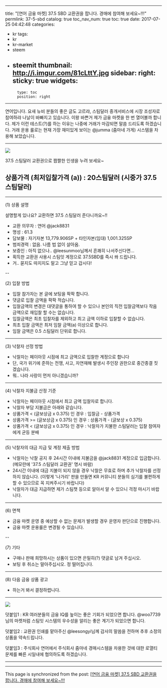 
---
title: "[연어 금융 마켓] 37.5 SBD 교환권을 팝니다. 경매에 참여해 보세요~!!!"
permlink: 37-5-sbd
catalog: true
toc_nav_num: true
toc: true
date: 2017-07-25 04:42:48
categories:
- kr
tags:
- kr
- kr-market
- steem
- steemit
thumbnail: http://i.imgur.com/81cLttY.jpg
sidebar:
    right:
        sticky: true
widgets:
    -
        type: toc
        position: right
---


연어입니다. 요새 뉴비 분들의 좋은 글도 고르랴, 스팀달러 중개서비스에 시장 조성자로 참여하랴 나날이 바빠지고 있습니다. 이왕 바쁜거 제가 금융 마켓을 한 번 열어볼까 합니다. 제가 이런 테스트(?)를 하는 이유는 나중에 거래가 마감되면 말씀 드리도록 하겠습니다. 거래 운용 룰로는 현재 가장 재미있게 보이는 @jumma (줌마네 가게) 시스템을 차용해 보았습니다.

---

![](http://i.imgur.com/81cLttY.jpg)

37.5 스팀달러 교환권으로 짭짤한 인생을 누려 보세요~

상품가격 (최저입찰가격 (a)) : 20스팀달러  (시중가 37.5 스팀달러)
---

---

(1) 상품 설명

설명할게 있나요? 교환하면 37.5 스팀달러 준다니까요~!! 

* 교환 의무자 : 연어 @jack8831
* 명성 : 61.3
* 담보물 : 자기자본 13,779.906SP + 타인자본(임대) 1,001.325SP
* 범죄경력 : 없음. 나름 법 없이 살아옴.
* 보증인 : 아직 없으나.. @leesunmoo님께서 흔쾌히 나서주신다면...
* 획득한 교환권 사용시 스팀잇 계정으로 37.5SBD를 즉시 쏴 드립니다.
* 거.. 묻지도 따지지도 말고 그냥 믿고 갑시다!

-- 

(2) 입찰 방법

* 입찰 참가자는 본 글에 보팅을 팍팍 합니다.
* 댓글로 입찰 금액을 팍팍 적습니다.
* 입찰금액의 변경은 대댓글을 통하여 할 수 있으나 본인의 직전 입찰금액보다 작음 금액으로 재입찰 할 수는 없습니다.
* 입찰금액은 최초 입찰자를 제외하고 최고 금액 이하로 입찰할 수 없습니다. 
* 최초 입찰 금액은 최저 임찰 금액(a) 이상으로 합니다.
* 임찰 금액은 0.5 스팀달러 단위로 합니다.

---

(3) 낙찰자 선정 방법

* 낙찰자는 페이아웃 시점에 최고 금액으로 입찰한 계정으로 합니다
* 단, 국가 위기에 준하는 전쟁, 사고, 자연재해 발생시 주인장 권한으로 중간종결 짓겠습니다.
* 뭐.. 나라 사랑이 먼저 아니겠습니까?

---

(4) 낙찰자 지불금 산정 기준

* 낙찰자는 페이아웃 시점에서 최고 금액 입찰자로 합니다.
* 낙찰자 부담 지불금은 아래와 같습니다.
* 상품가격 < (글보상금 x 0.375) 인 경우 : 입찰금 - 상품가격
* 상품가격 >= (글보상금 x 0.375) 인 경우 : 상품가격 - (글보상 x 0.375)
* 상품가격 < (글보상금 x 0.375) 인 경우 : 낙찰자가 지불한 스팀달러는 입찰 참여자에게 균등 분배

---

(5) 낙찰자의 대금 지급 및 계정 제출 방법

* 낙찰자는 낙찰 공지 후 24시간 이내에 지불금을 @jack8831 계정으로 입금합니다. (메모란에 '37.5 스팀달러 교환권' 명시 바람)
* 24시간 이내에 대금 지불이 되지 않을 경우 낙찰은 무효로 하며 추가 낙찰자를 선정하지 않습니다. (이렇게 '나가리' 판을 만들면 KR 커뮤니티 분들의 심기를 불편하게 할 수 있으므로 꼭 지켜주시기 바랍니다)
* 낙찰자가 대금 지급하면 제가 스팀챗 등으로 알아서 알 수 있으니 걱정 마시기 바랍니다.

---

(6) 면책

* 금융 마켓 운영 중 예상할 수 없는 문제가 발생할 경우 운영자 판단으로 진행합니다.
* 금융 마켓 운용룰은 변경될 수 있습니다.

--

(7) 기타

* 구매나 판매 희망하시는 상품이 있으면 은밀히(?) 댓글로 남겨 주십시오.
* 보팅 후 취소는 말아주십시오. 정 떨어집니다.

---

(8) 다음 금융 상품 광고

* 하는거 봐서 결정하렵니다.

---

![](http://imgur.com/igiOnsy.jpg)

덧붙임1 : KR 여러분들의 금융 IQ를 높이는 좋은 기회가 되었으면 합니다. @woo7739님의 마켓처럼 스팀잇 시스템의 우수성을 알리는 좋은 계기가 되었으면 합니다. 

덧붙임2 : 교환권 인쇄를 맡아주신 @leesongyi님께 감사의 말씀을 전하며 추후 소정의 상품을 약속드립니다.

덧붙임3 : 주식회사 연어에서 주식회사 줌마네 경매시스템을 차용한 것에 대한 로열티 문제를 빠른 시일내에 협의하도록 하겠습니다.

---

- - -

This page is synchronized from the post: [[연어 금융 마켓] 37.5 SBD 교환권을 팝니다. 경매에 참여해 보세요~!!!](https://steemit.com/@jack8831/37-5-sbd)
